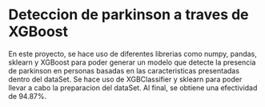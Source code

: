 # Deteccion de parkinson a traves de XGBoost
En este proyecto, se hace uso de diferentes librerias como numpy, pandas, sklearn y XGBoost
para poder generar un modelo que detecte la presencia de parkinson en personas basadas en 
las caracteristicas presentadas dentro del dataSet. Se hace uso de XGBClassifier y sklearn
para poder llevar a cabo la preparacion del dataSet. Al final, se obtiene una efectividad
de 94.87%.
